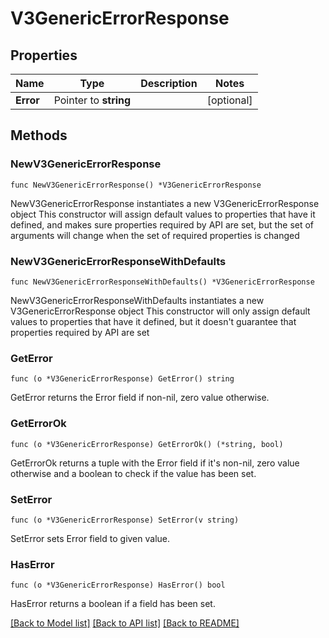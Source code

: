 # V3GenericErrorResponse

## Properties

Name | Type | Description | Notes
------------ | ------------- | ------------- | -------------
**Error** | Pointer to **string** |  | [optional] 

## Methods

### NewV3GenericErrorResponse

`func NewV3GenericErrorResponse() *V3GenericErrorResponse`

NewV3GenericErrorResponse instantiates a new V3GenericErrorResponse object
This constructor will assign default values to properties that have it defined,
and makes sure properties required by API are set, but the set of arguments
will change when the set of required properties is changed

### NewV3GenericErrorResponseWithDefaults

`func NewV3GenericErrorResponseWithDefaults() *V3GenericErrorResponse`

NewV3GenericErrorResponseWithDefaults instantiates a new V3GenericErrorResponse object
This constructor will only assign default values to properties that have it defined,
but it doesn't guarantee that properties required by API are set

### GetError

`func (o *V3GenericErrorResponse) GetError() string`

GetError returns the Error field if non-nil, zero value otherwise.

### GetErrorOk

`func (o *V3GenericErrorResponse) GetErrorOk() (*string, bool)`

GetErrorOk returns a tuple with the Error field if it's non-nil, zero value otherwise
and a boolean to check if the value has been set.

### SetError

`func (o *V3GenericErrorResponse) SetError(v string)`

SetError sets Error field to given value.

### HasError

`func (o *V3GenericErrorResponse) HasError() bool`

HasError returns a boolean if a field has been set.


[[Back to Model list]](../README.md#documentation-for-models) [[Back to API list]](../README.md#documentation-for-api-endpoints) [[Back to README]](../README.md)



